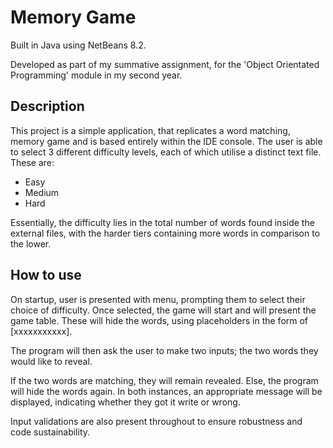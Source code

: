 # Memory Game
Built in Java using NetBeans 8.2.

Developed as part of my summative assignment, for the 'Object Orientated Programming' module in my second year.

## Description
This project is a simple application, that replicates a word matching, memory game and is based entirely within the IDE console. 
The user is able to select 3 different difficulty levels, each of which utilise a distinct text file. These are:
* Easy
* Medium
* Hard

Essentially, the difficulty lies in the total number of words found inside the external files, with the harder tiers containing more words in comparison to the lower.


## How to use
On startup, user is presented with menu, prompting them to select their choice of difficulty. Once selected, the game will start and will present the game table. These will hide the words, using placeholders in the form of [xxxxxxxxxxx].

The program will then ask the user to make two inputs; the two words they would like to reveal.

If the two words are matching, they will remain revealed. Else, the program will hide the words again. In both instances, an appropriate message will be displayed, indicating whether they got it write or wrong. 

Input validations are also present throughout to ensure robustness and code sustainability. 



